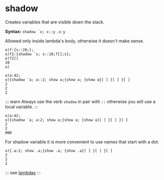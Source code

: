 # shadow

Creates variables that are visible down the stack.

**Syntax:** ```shadow `x; x::y``` ```.x:y```

Allowed only inside lambda's body, otherwise it doesn't make sense.

```o
o)f:{s::20;};
o)f2:{shadow `s; s::10;f[];s};
o)f2[]
20
o)
```

```o
o)a:42;
o){shadow `a; a::2; show a;{show a; {show a}[ ] }[ ] }[ ]
2
2
2
```

::: warn
Always use the verb `shadow` in pair with `::` otherwise you will use a local variable.
:::

```o
o)a:42;
o){shadow `a; a:2; show a;{show a; {show a}[ ] }[ ] }[ ]
2
2
0N0
```
For shadow variable it is more convenient to use names that start with a dot.

```o
o){.a:2; show .a;{show .a; {show .a}[ ] }[ ] }[ ]
2
2
2
```

::: see
[lambdas](/reference/lambda.md)
:::
